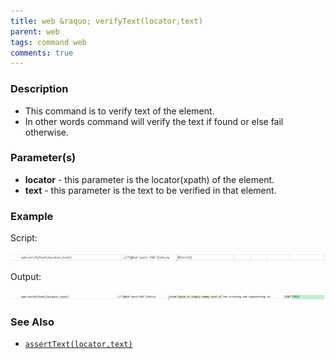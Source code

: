 ```yaml
---
title: web &raquo; verifyText(locator,text)
parent: web
tags: command web
comments: true
---
```


### Description

*   This command is to verify  text of the element.
*   In other words command will verify the text if found or else fail otherwise.

### Parameter(s)

- **locator** - this parameter is the locator(xpath) of the element.
- **text** -  this parameter is the text to be verified in that element. 

### Example

Script:

![](image/verifyText_01.png)

Output:

![](image/verifyText_02.png)

### See Also

*    [`assertText(locator,text)`](assertText(locator,text))